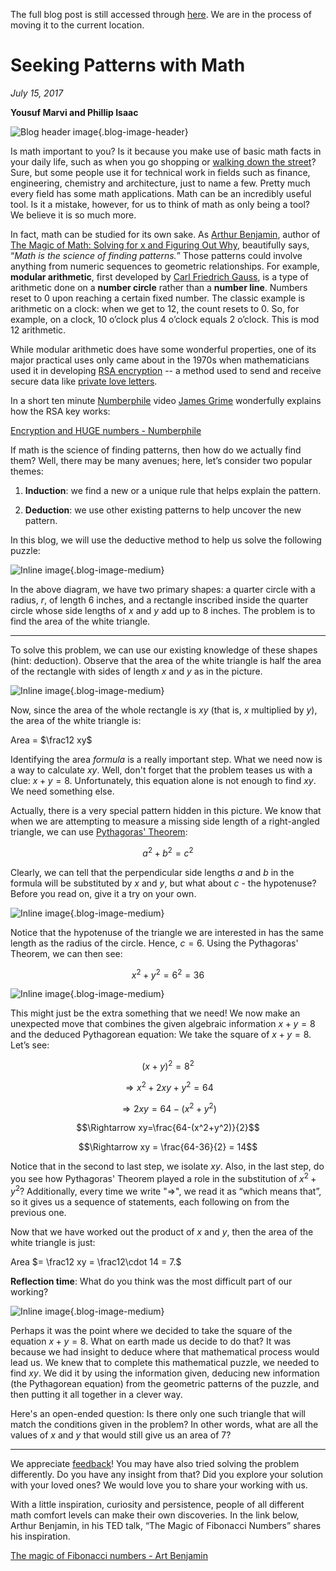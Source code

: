 The full blog post is still accessed through [here](https://www.1onepsilon.com/single-post/2017/07/15/Seeking-Patterns-with-Math/). We are in the process of moving it to the current location.

# Seeking Patterns with Math

*July 15, 2017*

**Yousuf Marvi and Phillip Isaac**

![Blog header image](https://es-app.com/assets/4fiwXA.jpg){.blog-image-header}

Is math important to you? Is it because you make use of basic math facts in your daily life, such as when you go shopping or [walking down the street](https://nrich.maths.org/5546)? Sure, but some people use it for technical work in fields such as finance, engineering, chemistry and architecture, just to name a few. Pretty much every field has some math applications. Math can be an incredibly useful tool. Is it a mistake, however, for us to think of math as only being a tool? We believe it is so much more. 

In fact, math can be studied for its own sake. As [Arthur Benjamin](https://www.math.hmc.edu/~benjamin/), author of [The Magic of Math: Solving for x and Figuring Out Why](https://www.amazon.com/Magic-Math-Solving-Figuring-Out/dp/0465054722/ref=asap_bc?ie=UTF8), beautifully says, “*Math is the science of finding patterns.*” Those patterns could involve anything from numeric sequences to geometric relationships. For example, **modular arithmetic**, first developed by [Carl Friedrich Gauss](https://en.wikipedia.org/wiki/Carl_Friedrich_Gauss), is a type of arithmetic done on a **number circle** rather than a **number line**. Numbers reset to $0$ upon reaching a certain fixed number. The classic example is arithmetic on a clock: when we get to $12$, the count resets to $0$. So, for example, on a clock, $10$ o’clock plus $4$ o’clock equals $2$ o’clock. This is mod $12$ arithmetic.

While modular arithmetic does have some wonderful properties, one of its major practical uses only came about in the 1970s when mathematicians used it in developing [RSA encryption](https://simple.wikipedia.org/wiki/RSA_algorithm) -- a method used to send and receive secure data like [private love letters](https://theconversation.com/the-rsa-algorithm-or-how-to-send-private-love-letters-13191).

In a short ten minute [Numberphile](https://www.numberphile.com/) video [James Grime](https://singingbanana.com/) wonderfully explains how the RSA key works:

[Encryption and HUGE numbers - Numberphile](https://epsilonstream.com/video/w1tn50)

If math is the science of finding patterns, then how do we actually find them? Well, there may be many avenues; here, let’s consider two popular themes:

1) **Induction**: we find a new or a unique rule that helps explain the pattern.

2) **Deduction**: we use other existing patterns to help uncover the new pattern.

In this blog, we will use the deductive method to help us solve the following puzzle:

![Inline image](https://es-app.com/blog-assets/seekingPatternsWithMathImage2.png){.blog-image-medium}

In the above diagram, we have two primary shapes: a quarter circle with a radius, $r$, of length $6$ inches, and a rectangle inscribed inside the quarter circle whose side lengths of $x$ and $y$ add up to $8$ inches. The problem is to find the area of the white triangle.

---

To solve this problem, we can use our existing knowledge of these shapes (hint: deduction). Observe that the area of the white triangle is half the area of the rectangle with sides of length $x$ and $y$ as in the picture.

![Inline image](https://es-app.com/blog-assets/seekingPatternsWithMathImage3.png){.blog-image-medium}

Now, since the area of the whole rectangle is $xy$ (that is, $x$ multiplied by $y$), the area of the white triangle is:

Area = $\frac12 xy$

Identifying the area *formula* is a really important step. What we need now is a way to calculate $xy$. Well, don't forget that the problem teases us with a clue: $x + y = 8$. Unfortunately, this equation alone is not enough to find $xy$. We need something else.

Actually, there is a very special pattern hidden in this picture. We know that when we are attempting to measure a missing side length of a right-angled triangle, we can use [Pythagoras' Theorem](https://www.1onepsilon.com/single-post/2017/05/13/Cut-corners-and-save-up-to-29):

$$a^2+b^2=c^2$$

Clearly, we can tell that the perpendicular side lengths $a$ and $b$ in the formula will be substituted by $x$ and $y$, but what about $c$ - the hypotenuse?  Before you read on, give it a try on your own.

![Inline image](https://es-app.com/blog-assets/youngGirlReachingHigh.jpg){.blog-image-medium}

Notice that the hypotenuse of the triangle we are interested in has the same length as the radius of the circle. Hence, $c = 6$.  Using the Pythagoras' Theorem, we can then see:

$$x^2+y^2=6^2=36$$

![Inline image](https://es-app.com/blog-assets/seekingPatternsWithMathImage4.png){.blog-image-medium}

This might just be the extra something that we need! We now make an unexpected move that combines the given algebraic information $x + y = 8$ and the deduced Pythagorean equation: We take the square of $x + y = 8$. Let’s see:

$$(x+y)^2 = 8^2$$

$$\Rightarrow x^2+2xy+y^2=64$$

$$\Rightarrow 2xy = 64-(x^2+y^2)$$

$$\Rightarrow xy=\frac{64-(x^2+y^2)}{2}$$

$$\Rightarrow xy  = \frac{64-36}{2} = 14$$

Notice that in the second to last step, we isolate $xy$. Also, in the last step, do you see how Pythagoras' Theorem played a role in the substitution of $x^2+ y^2$? Additionally, every time we write "$\Rightarrow$", we read it as “which means that”, so it gives us a sequence of statements, each following on from the previous one.

Now that we have worked out the product of $x$ and $y$, then the area of the white triangle is just:

Area $= \frac12 xy = \frac12\cdot 14 = 7.$

**Reflection time**: What do you think was the most difficult part of our working? 

![Inline image](https://es-app.com/blog-assets/sunThroughClouds.png){.blog-image-medium}

Perhaps it was the point where we decided to take the square of the equation $x + y = 8$. What on earth made us decide to do that? It was because we had insight to deduce where that mathematical process would lead us. We knew that to complete this mathematical puzzle, we needed to find $xy$. We did it by using the information given, deducing new information (the Pythagorean equation) from the geometric patterns of the puzzle, and then putting it all together in a clever way.

Here's an open-ended question: Is there only one such triangle that will match the conditions given in the problem? In other words, what are all the values of $x$ and $y$ that would still give us an area of $7$?

---

We appreciate [feedback](https://oneonepsilon.com/contact)! You may have also tried solving the problem differently. Do you have any insight from that? Did you explore your solution with your loved ones? We would love you to share your working with us.   

With a little inspiration, curiosity and persistence, people of all different math comfort levels can make their own discoveries.  In the link below, Arthur Benjamin, in his TED talk, “The Magic of Fibonacci Numbers” shares his inspiration.   

[The magic of Fibonacci numbers - Art Benjamin](https://youtu.be/SjSHVDfXHQ4)